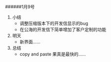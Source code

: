######1月9号 
1. 小结  
	* 调整压缩版本下的开发信显示的bug 
	* 在公海的开发信下简单增加了客户定制的功能 
2. 明天 
	* 新界面…… 
3. 总结  
	* copy and paste 果真是最快的…… 


